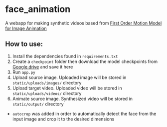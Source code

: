 # face_animation
A webapp for making synthetic videos based from [First Order Motion Model for Image Animation](https://github.com/AliaksandrSiarohin/first-order-model)

## How to use:
1. Install the dependencies found in `requirements.txt`
2. Create a `checkpoint` folder then download the model checkpoints from [Google drive](https://drive.google.com/drive/folders/1PyQJmkdCsAkOYwUyaj_l-l0as-iLDgeH) and save it here
3. Run `app.py`
4. Upload source image. Uploaded image will be stored in `static/uploads/images/` directory
5. Upload target video. Uploaded video will be stored in `static/uploads/videos/` directory
6. Animate source image. Synthesized video will be stored in `static/output/` directory

* `autocrop` was added in order to automatically detect the face from the input image and crop it to the desired dimensions

